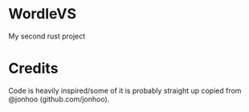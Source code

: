 # WordleVS
My second rust project

# Credits
Code is heavily inspired/some of it is probably straight up copied from @jonhoo (github.com/jonhoo).
